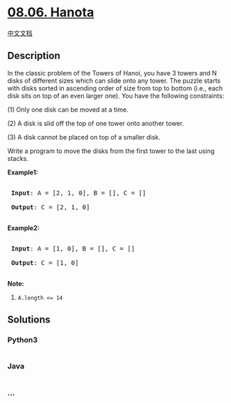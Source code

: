 # [08.06. Hanota](https://leetcode-cn.com/problems/hanota-lcci)

[中文文档](/lcci/08.06.Hanota/README.md)

## Description

<p>In the classic problem of the Towers of Hanoi, you have 3 towers and N disks of different sizes which can slide onto any tower. The puzzle starts with disks sorted in ascending order of size from top to bottom (i.e., each disk sits on top of an even larger one). You have the following constraints:</p>

<p>(1) Only one disk can be moved at a time.<br />

(2) A disk is slid off the top of one tower onto another tower.<br />

(3) A disk cannot be placed on top of a smaller disk.</p>

<p>Write a program to move the disks from the first tower to the last using stacks.</p>

<p><strong>Example1:</strong></p>

<pre>

<strong> Input</strong>: A = [2, 1, 0], B = [], C = []

<strong> Output</strong>: C = [2, 1, 0]

</pre>

<p><strong>Example2:</strong></p>

<pre>

<strong> Input</strong>: A = [1, 0], B = [], C = []

<strong> Output</strong>: C = [1, 0]

</pre>

<p><strong>Note:</strong></p>

<ol>
	<li><code>A.length &lt;= 14</code></li>
</ol>

## Solutions

<!-- tabs:start -->

### **Python3**

```python

```

### **Java**

```java

```

### **...**

```

```

<!-- tabs:end -->
